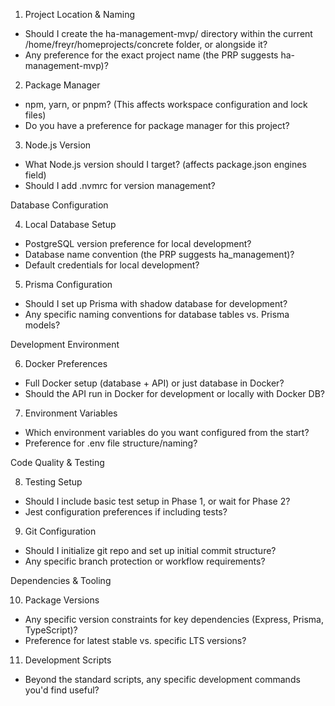   1. Project Location & Naming
  - Should I create the ha-management-mvp/ directory within the current /home/freyr/homeprojects/concrete folder, or alongside it?
  - Any preference for the exact project name (the PRP suggests ha-management-mvp)?

  2. Package Manager
  - npm, yarn, or pnpm? (This affects workspace configuration and lock files)
  - Do you have a preference for package manager for this project?

  3. Node.js Version
  - What Node.js version should I target? (affects package.json engines field)
  - Should I add .nvmrc for version management?

  Database Configuration

  4. Local Database Setup
  - PostgreSQL version preference for local development?
  - Database name convention (the PRP suggests ha_management)?
  - Default credentials for local development?

  5. Prisma Configuration
  - Should I set up Prisma with shadow database for development?
  - Any specific naming conventions for database tables vs. Prisma models?

  Development Environment

  6. Docker Preferences
  - Full Docker setup (database + API) or just database in Docker?
  - Should the API run in Docker for development or locally with Docker DB?

  7. Environment Variables
  - Which environment variables do you want configured from the start?
  - Preference for .env file structure/naming?

  Code Quality & Testing

  8. Testing Setup
  - Should I include basic test setup in Phase 1, or wait for Phase 2?
  - Jest configuration preferences if including tests?

  9. Git Configuration
  - Should I initialize git repo and set up initial commit structure?
  - Any specific branch protection or workflow requirements?

  Dependencies & Tooling

  10. Package Versions
  - Any specific version constraints for key dependencies (Express, Prisma, TypeScript)?
  - Preference for latest stable vs. specific LTS versions?

  11. Development Scripts
  - Beyond the standard scripts, any specific development commands you'd find useful?
